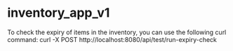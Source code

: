 # inventory_app_v1

To check the expiry of items in the inventory, you can use the following curl command:
curl -X POST http://localhost:8080/api/test/run-expiry-check
